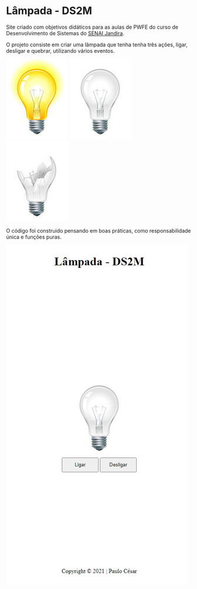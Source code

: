 # Lâmpada - DS2M

Site criado com objetivos didáticos para as aulas de PWFE do curso de Desenvolvimento de Sistemas do [SENAI Jandira](https://jandira.sp.senai.br/).

O projeto consiste em criar uma lâmpada que tenha tenha três ações, ligar, desligar e quebrar, utilizando vários eventos.  

![](img/ligada.jpg) ![](img/desligada.jpg) ![](img/quebrada.jpg)

O código foi construido pensando em boas práticas, como responsabilidade única e funções puras.

![](img/site.PNG)